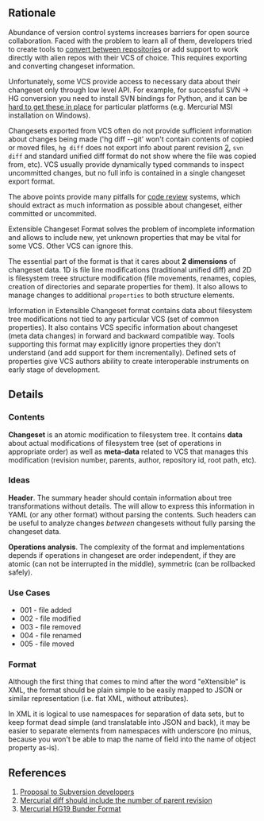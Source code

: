 ## Rationale ##

Abundance of version control systems increases barriers for open source collaboration. Faced with the problem to learn all of them, developers tried to create tools to [convert between repositories](http://mercurial.selenic.com/wiki/RepositoryConversion) or add support to work directly with alien repos with their VCS of choice. This requires exporting and converting changeset information.

Unfortunately, some VCS provide access to necessary data about their changeset only through low level API. For example, for successful SVN -> HG conversion you need to install SVN bindings for Python, and it can be [hard to get these in place](http://techtonik.rainforce.org/2010/09/hgsubversion-installing-on-windows.html) for particular platforms (e.g. Mercurial MSI installation on Windows).

Changesets exported from VCS often do not provide sufficient information about changes being made ('hg diff --git' won't contain contents of copied or moved files, `hg diff` does not export info about parent revision [2](2.md), `svn diff` and standard unified diff format do not show where the file was copied from, etc). VCS usually provide dynamically typed commands to inspect uncommitted changes, but no full info is contained in a single changeset export format.

The above points provide many pitfalls for [code review](http://code.google.com/p/rietveld/) systems, which should extract as much information as possible about changeset, either committed or uncommited.

Extensible Changeset Format solves the problem of incomplete information and allows to include new, yet unknown properties that may be vital for some VCS. Other VCS can ignore this.

The essential part of the format is that it cares about **2 dimensions** of changeset data. 1D is file line modifications (traditional unified diff) and 2D is filesystem treee structure modification (file movements, renames, copies, creation of directories and separate properties for them). It also allows to manage changes to additional `properties` to both structure elements.

Information in Extensible Changeset format contains data about filesystem tree modifications not tied to any particular VCS (set of common properties). It also contains VCS specific information about changeset (meta data changes) in forward and backward compatible way. Tools supporting this format may explicitly ignore properties they don't understand (and add support for them incrementally). Defined sets of properties give VCS authors ability to create interoperable instruments on early stage of development.

## Details ##

### Contents ###
**Changeset** is an atomic modification to filesystem tree. It contains **data** about actual modifications of filesystem tree (set of operations in appropriate order) as well as **meta-data** related to VCS that manages this modification (revision number, parents, author, repository id, root path, etc).

### Ideas ###
**Header**. The summary header should contain information about tree transformations without details. The will allow to express this information in YAML (or any other format) without parsing the contents. Such headers can be useful to analyze changes _between_ changesets without fully parsing the changeset data.

**Operations analysis**. The complexity of the format and implementations depends if operations in changeset are order independent, if they are atomic (can not be interrupted in the middle), symmetric (can be rollbacked safely).

### Use Cases ###
  * 001  - file added
  * 002  - file modified
  * 003  - file removed
  * 004  - file renamed
  * 005  - file moved

### Format ###
Although the first thing that comes to mind after the word "eXtensible" is XML, the format should be plain simple to be easily mapped to JSON or similar representation (i.e. flat XML, without attributes).

In XML it is logical to use namespaces for separation of data sets, but to keep format dead simple (and translatable into JSON and back), it may be easier to separate elements from namespaces with underscore (no minus, because you won't be able to map the name of field into the name of object property as-is).

<a href='Hidden comment: 
speaking about atomic modification to filesystem tree, unfortunately, not many filesystems support atomic renames
'></a>

## References ##
  1. [Proposal to Subversion developers](http://svn.haxx.se/dev/archive-2010-08/0691.shtml)
  1. [Mercurial diff should include the number of parent revision](http://bz.selenic.com/show_bug.cgi?id=1268)
  1. [Mercurial HG19 Bunder Format](http://mercurial.selenic.com/wiki/BundleFormat2)